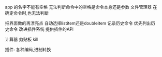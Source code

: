 app 的名字不能有空格
无法判断命令中的空格是命令本身还是参数
文件管理器
在确定命令时,也无法判断

把界面做的再漂亮点
自动选择listitem还是doubleitem
记录历史命令
优先列出历史命令
改进插件系统
提供插件的API

计算器
剪贴板
kill

插件:
各种编码,进制转换
